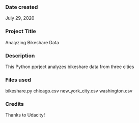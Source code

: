 ### Date created
July 29, 2020

### Project Title
Analyzing Bikeshare Data

### Description
This Python pprject analyzes bikeshare data from three cities

### Files used
bikeshare.py
chicago.csv
new_york_city.csv
washington.csv

### Credits
Thanks to Udacity!

